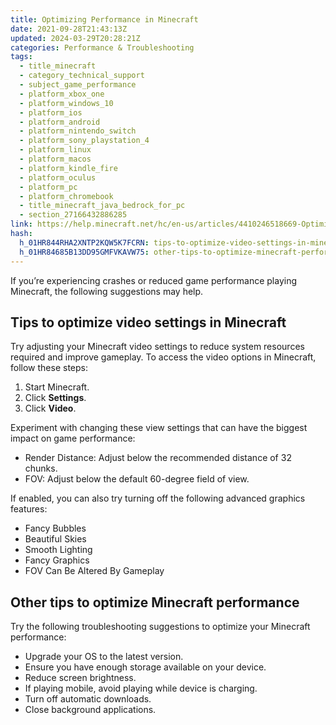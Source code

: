 ```yaml
---
title: Optimizing Performance in Minecraft
date: 2021-09-28T21:43:13Z
updated: 2024-03-29T20:28:21Z
categories: Performance & Troubleshooting
tags:
  - title_minecraft
  - category_technical_support
  - subject_game_performance
  - platform_xbox_one
  - platform_windows_10
  - platform_ios
  - platform_android
  - platform_nintendo_switch
  - platform_sony_playstation_4
  - platform_linux
  - platform_macos
  - platform_kindle_fire
  - platform_oculus
  - platform_pc
  - platform_chromebook
  - title_minecraft_java_bedrock_for_pc
  - section_27166432886285
link: https://help.minecraft.net/hc/en-us/articles/4410246518669-Optimizing-Performance-in-Minecraft
hash:
  h_01HR844RHA2XNTP2KQW5K7FCRN: tips-to-optimize-video-settings-in-minecraft
  h_01HR84685B13DD95GMFVKAVW75: other-tips-to-optimize-minecraft-performance
---
```


If you’re experiencing crashes or reduced game performance playing Minecraft, the following suggestions may help.

## Tips to optimize video settings in Minecraft

Try adjusting your Minecraft video settings to reduce system resources required and improve gameplay. To access the video options in Minecraft, follow these steps:

1.  Start Minecraft.
2.  Click **Settings**.
3.  Click **Video**.

Experiment with changing these view settings that can have the biggest impact on game performance:

- Render Distance: Adjust below the recommended distance of 32 chunks.
- FOV: Adjust below the default 60-degree field of view.

If enabled, you can also try turning off the following advanced graphics features:

- Fancy Bubbles
- Beautiful Skies
- Smooth Lighting
- Fancy Graphics
- FOV Can Be Altered By Gameplay

## Other tips to optimize Minecraft performance

Try the following troubleshooting suggestions to optimize your Minecraft performance:

- Upgrade your OS to the latest version.
- Ensure you have enough storage available on your device.
- Reduce screen brightness.
- If playing mobile, avoid playing while device is charging.
- Turn off automatic downloads.
- Close background applications.
